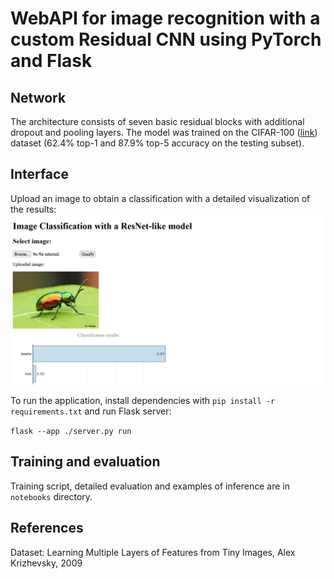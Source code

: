 # WebAPI for image recognition with a custom Residual CNN using PyTorch and Flask

## Network

The architecture consists of seven basic residual blocks with additional dropout and pooling layers.
The model was trained on the CIFAR-100 ([link](https://www.cs.toronto.edu/~kriz/cifar.html)) dataset (62.4% top-1 and 87.9% top-5 accuracy on the testing subset).

## Interface

Upload an image to obtain a classification with a detailed visualization of the results:
![program interface with an example of an inference output](interface.jpg?raw=true)

To run the application, install dependencies with `pip install -r requirements.txt` and run Flask server:

`flask --app ./server.py run`

## Training and evaluation

Training script, detailed evaluation and examples of inference are in `notebooks` directory.

## References

Dataset: Learning Multiple Layers of Features from Tiny Images, Alex Krizhevsky, 2009

